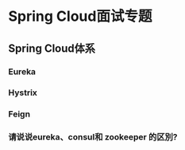 # Spring Cloud面试专题

## Spring Cloud体系

### Eureka

### Hystrix

### Feign

### 请说说eureka、consul和 zookeeper 的区別?

